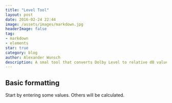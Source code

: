 ```yaml
---
title: "Level Tool"
layout: post
date: 2016-02-24 22:44
image: /assets/images/markdown.jpg
headerImage: false
tag:
- markdown
- elements
star: true
category: blog
author: Alexander Wunsch
description: A smal tool that converts Dolby Level to relative dB values and dB SPL
---
```


## Basic formatting

Start by entering some values. Others will be calculated.


